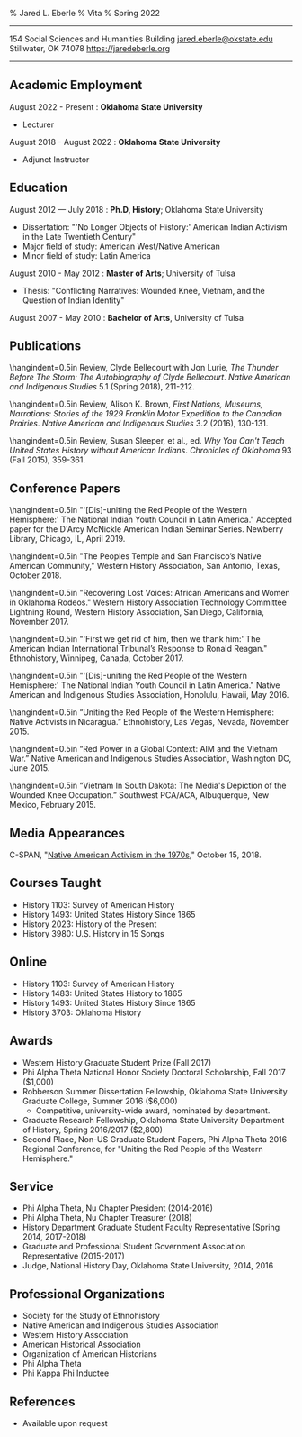 % Jared L. Eberle
% Vita
% Spring 2022

-------------------                                   ----------------------------
154 Social Sciences and Humanities Building           jared.eberle@okstate.edu
Stillwater, OK 74078   				                  https://jaredeberle.org
-------------------                                   ----------------------------

## Academic Employment

August 2022 - Present
: 	**Oklahoma State University**

- Lecturer

August 2018 - August 2022
: 	**Oklahoma State University**

- Adjunct Instructor

## Education

August 2012 — July 2018
 :	**Ph.D, History**;  Oklahoma State University

- Dissertation: "'No Longer Objects of History:' American Indian Activism in the Late Twentieth Century"
- Major field of study: American West/Native American
- Minor field of study: Latin America

August 2010 - May 2012
  : **Master of Arts**; University of Tulsa

- Thesis: "Conflicting Narratives: Wounded Knee, Vietnam, and the Question of Indian Identity"

August 2007 - May 2010
:	**Bachelor of Arts**, University of Tulsa


## Publications

\hangindent=0.5in Review, Clyde Bellecourt with Jon Lurie, *The Thunder Before The Storm: The Autobiography of 
Clyde Bellecourt*. *Native American and Indigenous Studies* 5.1 (Spring 2018), 211-212.

<!--- 
\hangindent=0.5in Review, David H. DeJong, *American Indian Treaties: A Guide 
to Ratified and Unratified Colonial, United States, State, Foreign, and 
Intertribal Treaties and Agreements, 1607-1911*. *Chronicles of Oklahoma* 95 
(Spring 2017), 104-105. 
-->

\hangindent=0.5in Review, Alison K. Brown, *First Nations, Museums, Narrations: Stories of the 1929 Franklin Motor Expedition to the Canadian Prairies*. *Native American and Indigenous Studies* 3.2 (2016), 130-131.

\hangindent=0.5in Review, Susan Sleeper, et al., ed. *Why You Can't Teach 
United States History without American Indians*. *Chronicles of Oklahoma* 93 
(Fall 2015), 359-361.

<!---
\hangindent=0.5in Review, Mike Burns, *The Only One Living to Tell: The 
Autobiography of a Yavapai Indian*, edited by Gregory McNamee. *Chronicles of 
Oklahoma* 92 (Fall 2014), 369-370. 
-->


## Conference Papers

\hangindent=0.5in "'[Dis]-uniting the Red People of the Western Hemisphere:' The National Indian Youth Council in Latin America." Accepted paper for the D'Arcy McNickle American Indian Seminar Series. Newberry Library, Chicago, IL, April 2019.

\hangindent=0.5in "The Peoples Temple and San Francisco’s Native American Community," Western History Association, San Antonio, Texas, October 2018. 

\hangindent=0.5in "Recovering Lost Voices: African Americans and Women in Oklahoma Rodeos." Western History Association Technology Committee Lightning Round, Western History Association, San Diego, California, November 2017.

\hangindent=0.5in "'First we get rid of him, then we thank him:' The American Indian International Tribunal’s Response to Ronald Reagan." Ethnohistory, 
Winnipeg, Canada, October 2017.

\hangindent=0.5in "'[Dis]-uniting the Red People of the Western Hemisphere:' The National Indian Youth Council in Latin America." Native American and Indigenous Studies Association, Honolulu, Hawaii, May 2016.

\hangindent=0.5in “Uniting the Red People of the Western Hemisphere: Native Activists in Nicaragua.” Ethnohistory, Las Vegas, Nevada, November 2015.

\hangindent=0.5in “Red Power in a Global Context: AIM and the Vietnam War.” Native American and Indigenous Studies Association, Washington DC, June 2015.
 
\hangindent=0.5in “Vietnam In South Dakota: The Media's Depiction of the Wounded Knee Occupation.” Southwest PCA/ACA, Albuquerque, New Mexico, February 2015.


## Media Appearances

C-SPAN, "[Native American Activism in the 1970s](https://www.c-span.org/video/?453206-7/native-american-activism-1970s)," October 15, 2018.

## Courses Taught

- History 1103: Survey of American History
- History 1493: United States History Since 1865
- History 2023: History of the Present
- History 3980: U.S. History in 15 Songs

## Online

- History 1103: Survey of American History
- History 1483: United States History to 1865
- History 1493: United States History Since 1865
- History 3703: Oklahoma History

## Awards

- Western History Graduate Student Prize (Fall 2017)
- Phi Alpha Theta National Honor Society Doctoral Scholarship, Fall 2017 ($1,000)
- Robberson Summer Dissertation Fellowship, Oklahoma State University Graduate College, Summer 2016 ($6,000)
	- Competitive, university-wide award, nominated by department.
- Graduate Research Fellowship, Oklahoma State University Department of History, Spring 2016/2017 ($2,800)
- Second Place, Non-US Graduate Student Papers, Phi Alpha Theta 2016 Regional Conference, for "Uniting the Red People of the Western Hemisphere."

## Service

- Phi Alpha Theta, Nu Chapter President (2014-2016)
- Phi Alpha Theta, Nu Chapter Treasurer (2018)
- History Department Graduate Student Faculty Representative (Spring 2014, 2017-2018)
- Graduate and Professional Student Government Association Representative (2015-2017)
- Judge, National History Day, Oklahoma State University, 2014, 2016

## Professional Organizations

- Society for the Study of Ethnohistory
- Native American and Indigenous Studies Association
- Western History Association
- American Historical Association
- Organization of American Historians
- Phi Alpha Theta
- Phi Kappa Phi Inductee


## References

- Available upon request
